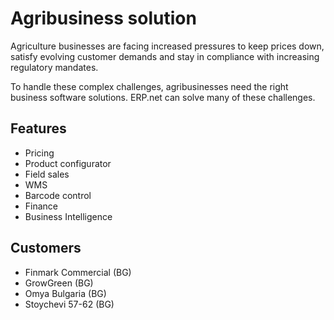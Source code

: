 # Agribusiness solution

Agriculture businesses are facing increased pressures to keep prices down, satisfy evolving customer demands and stay in compliance with increasing regulatory mandates.

To handle these complex challenges, agribusinesses need the right business software solutions. ERP.net can solve many of these challenges.


## Features

* Pricing
* Product configurator
* Field sales
* WMS
* Barcode control
* Finance
* Business Intelligence


## Customers

* Finmark Commercial (BG)
* GrowGreen (BG)
* Omya Bulgaria (BG)
* Stoychevi 57-62 (BG)
